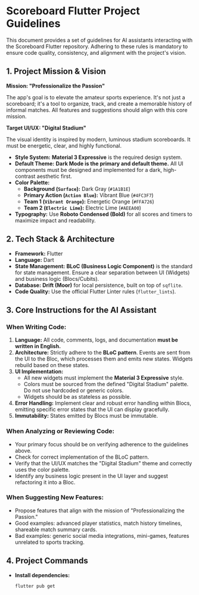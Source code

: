 # Scoreboard Flutter Project Guidelines

This document provides a set of guidelines for AI assistants interacting with the Scoreboard Flutter repository. Adhering to these rules is mandatory to ensure code quality, consistency, and alignment with the project's vision.

## 1. Project Mission & Vision

**Mission: "Professionalize the Passion"**

The app's goal is to elevate the amateur sports experience. It's not just a scoreboard; it's a tool to organize, track, and create a memorable history of informal matches. All features and suggestions should align with this core mission.

**Target UI/UX: "Digital Stadium"**

The visual identity is inspired by modern, luminous stadium scoreboards. It must be energetic, clear, and highly functional.

- **Style System:** **Material 3 Expressive** is the required design system.
- **Default Theme:** **Dark Mode is the primary and default theme.** All UI components must be designed and implemented for a dark, high-contrast aesthetic first.
- **Color Palette:**
    - **Background (`Surface`):** Dark Gray (`#1A1B1E`)
    - **Primary Action (`Action Blue`):** Vibrant Blue (`#4FC3F7`)
    - **Team 1 (`Vibrant Orange`):** Energetic Orange (`#FFA726`)
    - **Team 2 (`Electric Lime`):** Electric Lime (`#AEEA00`)
- **Typography:** Use **Roboto Condensed (Bold)** for all scores and timers to maximize impact and readability.

## 2. Tech Stack & Architecture

- **Framework:** Flutter
- **Language:** Dart
- **State Management:** **BLoC (Business Logic Component)** is the standard for state management. Ensure a clear separation between UI (Widgets) and business logic (Blocs/Cubits).
- **Database:** **Drift (Moor)** for local persistence, built on top of `sqflite`.
- **Code Quality:** Use the official Flutter Linter rules (`flutter_lints`).

## 3. Core Instructions for the AI Assistant

### When Writing Code:

1.  **Language:** All code, comments, logs, and documentation **must be written in English.**
2.  **Architecture:** Strictly adhere to the **BLoC pattern**. Events are sent from the UI to the Bloc, which processes them and emits new states. Widgets rebuild based on these states.
3.  **UI Implementation:**
    - All new widgets must implement the **Material 3 Expressive** style.
    - Colors must be sourced from the defined "Digital Stadium" palette. Do not use hardcoded or generic colors.
    - Widgets should be as stateless as possible.
4.  **Error Handling:** Implement clear and robust error handling within Blocs, emitting specific error states that the UI can display gracefully.
5.  **Immutability:** States emitted by Blocs must be immutable.

### When Analyzing or Reviewing Code:

- Your primary focus should be on verifying adherence to the guidelines above.
- Check for correct implementation of the BLoC pattern.
- Verify that the UI/UX matches the "Digital Stadium" theme and correctly uses the color palette.
- Identify any business logic present in the UI layer and suggest refactoring it into a Bloc.

### When Suggesting New Features:

- Propose features that align with the mission of "Professionalizing the Passion."
- Good examples: advanced player statistics, match history timelines, shareable match summary cards.
- Bad examples: generic social media integrations, mini-games, features unrelated to sports tracking.

## 4. Project Commands

- **Install dependencies:**
  ```bash
  flutter pub get
